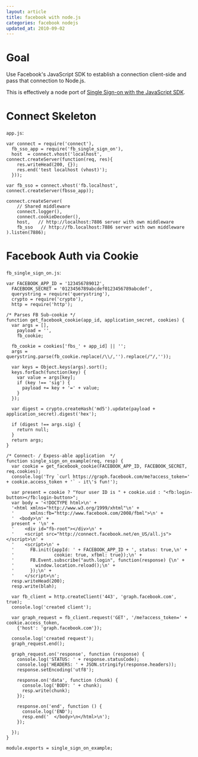 ```yaml
---
layout: article
title: facebook with node.js
categories: facebook nodejs
updated_at: 2010-09-02
---
```

Goal
====

Use Facebook's JavaScript SDK to establish a connection client-side and pass that connection to Node.js.

This is effectively a node port of [Single Sign-on with the JavaScript SDK](http://developers.facebook.com/docs/authentication/).

Connect Skeleton
====

`app.js`:

    var connect = require('connect'),
      fb_sso_app = require('fb_single_sign_on'),
      host  = connect.vhost('localhost', connect.createServer(function(req, res){
        res.writeHead(200, {});
        res.end('test localhost (vhost)');
      }));

    var fb_sso = connect.vhost('fb.localhost', connect.createServer(fbsso_app));

    connect.createServer(
        // Shared middleware
        connect.logger(),
        connect.cookieDecoder(),
        host,   // http://localhost:7886 server with own middleware
        fb_sso   // http://fb.localhost:7886 server with own middleware
    ).listen(7886);

Facebook Auth via Cookie
====

`fb_single_sign_on.js`:

    var FACEBOOK_APP_ID = '123456789012',
      FACEBOOK_SECRET = '0123456789abcdef0123456789abcdef',
      querystring = require('querystring'),
      crypto = require('crypto'),
      http = require('http');

    /* Parses FB Sub-cookie */
    function get_facebook_cookie(app_id, application_secret, cookies) {
      var args = [],
        payload = '',
        fb_cookie;

      fb_cookie = cookies['fbs_' + app_id] || '';
      args = querystring.parse(fb_cookie.replace(/\\/,'').replace(/"/,''));

      var keys = Object.keys(args).sort();
      keys.forEach(function(key) {
        var value = args[key];
        if (key !== 'sig') {
          payload += key + '=' + value;
        }
      });

      var digest = crypto.createHash('md5').update(payload + application_secret).digest('hex');

      if (digest !== args.sig) {
        return null;
      }
      return args;
    }

    /* Connect- / Expess-able application  */
    function single_sign_on_example(req, resp) {
      var cookie = get_facebook_cookie(FACEBOOK_APP_ID, FACEBOOK_SECRET, req.cookies);
      console.log('Try `curl https://graph.facebook.com/me?access_token=' + cookie.access_token + '` - it\'s fun!');

      var present = cookie ? "Your user ID is " + cookie.uid : "<fb:login-button></fb:login-button>";
      var body = '<!DOCTYPE html>\n' +
      '<html xmlns="http://www.w3.org/1999/xhtml"\n' +
      '      xmlns:fb="http://www.facebook.com/2008/fbml">\n' +
      '  <body>\n' +
      present + '\n' +
      '    <div id="fb-root"></div>\n' +
      '    <script src="http://connect.facebook.net/en_US/all.js"></script>\n' +
      '    <script>\n' +
      '      FB.init({appId: ' + FACEBOOK_APP_ID + ', status: true,\n' +
      '               cookie: true, xfbml: true});\n' +
      '      FB.Event.subscribe("auth.login", function(response) {\n' +
      '        window.location.reload();\n' +
      '      });\n' +
      '    </script>\n';
      resp.writeHead(200);
      resp.write(blah);

      var fb_client = http.createClient('443', 'graph.facebook.com', true);
      console.log('created client');

      var graph_request = fb_client.request('GET', '/me?access_token=' + cookie.access_token,
        {'host': 'graph.facebook.com'});

      console.log('created request');
      graph_request.end();

      graph_request.on('response', function (response) {
        console.log('STATUS: ' + response.statusCode);
        console.log('HEADERS: ' + JSON.stringify(response.headers));
        response.setEncoding('utf8');

        response.on('data', function (chunk) {
          console.log('BODY: ' + chunk);
          resp.write(chunk);
        });

        response.on('end', function () {
          console.log('END');
          resp.end('  </body>\n</html>\n');
        });

      });
    }

    module.exports = single_sign_on_example;
